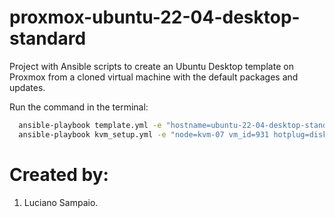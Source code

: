 # proxmox-ubuntu-22-04-desktop-standard
Project with Ansible scripts to create an Ubuntu Desktop template on Proxmox from a cloned virtual machine with the default packages and updates.

Run the command in the terminal:
```bash
  ansible-playbook template.yml -e "hostname=ubuntu-22-04-desktop-standard"
  ansible-playbook kvm_setup.yml -e "node=kvm-07 vm_id=931 hotplug=disk,network,cpu storage_pool=Ceph_Silver"
```

# Created by:

1. Luciano Sampaio.
